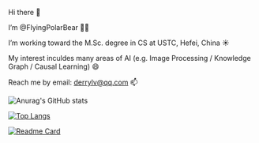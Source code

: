 Hi there 👋

I’m  @FlyingPolarBear 🐻‍❄ 

I’m working toward the M.Sc. degree in CS at USTC, Hefei, China ☀️

My interest inculdes many areas of AI (e.g. Image Processing / Knowledge Graph / Causal Learning) 😄

Reach me by email: derrylv@qq.com 📫

![Anurag's GitHub stats](https://github-readme-stats.vercel.app/api?username=flyingpolarbear&show_icons=true&hide=contribs,prs)

[![Top Langs](https://github-readme-stats.vercel.app/api/top-langs/?username=flyingpolarbear&layout=compact)](https://github.com/anuraghazra/github-readme-stats)

[![Readme Card](https://github-readme-stats.vercel.app/api/pin/?username=flyingpolarbear&repo=CityKBQA)](https://github.com/anuraghazra/github-readme-stats)

<!---
FlyingPolarBear/FlyingPolarBear is a ✨ special ✨ repository because its `README.md` (this file) appears on your GitHub profile.
You can click the Preview link to take a look at your changes.
--->
